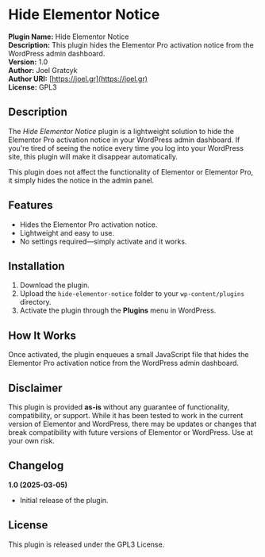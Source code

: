 # Hide Elementor Notice

**Plugin Name:** Hide Elementor Notice  
**Description:** This plugin hides the Elementor Pro activation notice from the WordPress admin dashboard.  
**Version:** 1.0  
**Author:** Joel Gratcyk  
**Author URI:** [https://joel.gr](https://joel.gr)  
**License:** GPL3

## Description

The *Hide Elementor Notice* plugin is a lightweight solution to hide the Elementor Pro activation notice in your WordPress admin dashboard. If you're tired of seeing the notice every time you log into your WordPress site, this plugin will make it disappear automatically.

This plugin does not affect the functionality of Elementor or Elementor Pro, it simply hides the notice in the admin panel.

## Features

- Hides the Elementor Pro activation notice.
- Lightweight and easy to use.
- No settings required—simply activate and it works.

## Installation

1. Download the plugin.
2. Upload the `hide-elementor-notice` folder to your `wp-content/plugins` directory.
3. Activate the plugin through the **Plugins** menu in WordPress.

## How It Works

Once activated, the plugin enqueues a small JavaScript file that hides the Elementor Pro activation notice from the WordPress admin dashboard.

## Disclaimer

This plugin is provided **as-is** without any guarantee of functionality, compatibility, or support. While it has been tested to work in the current version of Elementor and WordPress, there may be updates or changes that break compatibility with future versions of Elementor or WordPress. Use at your own risk.

## Changelog

**1.0 (2025-03-05)**  
- Initial release of the plugin.

## License

This plugin is released under the GPL3 License.
